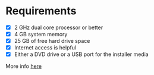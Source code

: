 # Requirements

- [x] 2 GHz dual core processor or better
- [x] 4 GB system memory
- [x] 25 GB of free hard drive space
- [x] Internet access is helpful
- [x] Either a DVD drive or a USB port for the installer media

More info [here](https://help.ubuntu.com/community/Installation/SystemRequirements)